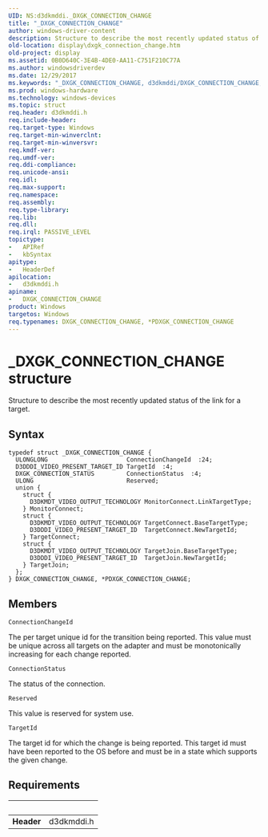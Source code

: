 ```yaml
---
UID: NS:d3dkmddi._DXGK_CONNECTION_CHANGE
title: "_DXGK_CONNECTION_CHANGE"
author: windows-driver-content
description: Structure to describe the most recently updated status of the link for a target.
old-location: display\dxgk_connection_change.htm
old-project: display
ms.assetid: 0B0D640C-3E4B-4DE0-AA11-C751F210C77A
ms.author: windowsdriverdev
ms.date: 12/29/2017
ms.keywords: "_DXGK_CONNECTION_CHANGE, d3dkmddi/DXGK_CONNECTION_CHANGE, PDXGK_CONNECTION_CHANGE structure pointer [Display Devices], display.dxgk_connection_change, *PDXGK_CONNECTION_CHANGE, DXGK_CONNECTION_CHANGE structure [Display Devices], d3dkmddi/PDXGK_CONNECTION_CHANGE, PDXGK_CONNECTION_CHANGE, DXGK_CONNECTION_CHANGE"
ms.prod: windows-hardware
ms.technology: windows-devices
ms.topic: struct
req.header: d3dkmddi.h
req.include-header: 
req.target-type: Windows
req.target-min-winverclnt: 
req.target-min-winversvr: 
req.kmdf-ver: 
req.umdf-ver: 
req.ddi-compliance: 
req.unicode-ansi: 
req.idl: 
req.max-support: 
req.namespace: 
req.assembly: 
req.type-library: 
req.lib: 
req.dll: 
req.irql: PASSIVE_LEVEL
topictype:
-	APIRef
-	kbSyntax
apitype:
-	HeaderDef
apilocation:
-	d3dkmddi.h
apiname:
-	DXGK_CONNECTION_CHANGE
product: Windows
targetos: Windows
req.typenames: DXGK_CONNECTION_CHANGE, *PDXGK_CONNECTION_CHANGE
---
```


# _DXGK_CONNECTION_CHANGE structure
Structure to describe the most recently updated status of the link for a target.

## Syntax
````
typedef struct _DXGK_CONNECTION_CHANGE {
  ULONGLONG                      ConnectionChangeId  :24;
  D3DDDI_VIDEO_PRESENT_TARGET_ID TargetId  :4;
  DXGK_CONNECTION_STATUS         ConnectionStatus  :4;
  ULONG                          Reserved;
  union {
    struct {
      D3DKMDT_VIDEO_OUTPUT_TECHNOLOGY MonitorConnect.LinkTargetType;
    } MonitorConnect;
    struct {
      D3DKMDT_VIDEO_OUTPUT_TECHNOLOGY TargetConnect.BaseTargetType;
      D3DDDI_VIDEO_PRESENT_TARGET_ID  TargetConnect.NewTargetId;
    } TargetConnect;
    struct {
      D3DKMDT_VIDEO_OUTPUT_TECHNOLOGY TargetJoin.BaseTargetType;
      D3DDDI_VIDEO_PRESENT_TARGET_ID  TargetJoin.NewTargetId;
    } TargetJoin;
  };
} DXGK_CONNECTION_CHANGE, *PDXGK_CONNECTION_CHANGE;
````

## Members


`ConnectionChangeId`

The per target unique id for the transition being reported.  This value must be unique across all targets on the adapter and must be monotonically increasing for each change reported.

`ConnectionStatus`

The status of the connection.

`Reserved`

This value is reserved for system use.

`TargetId`

The target id for which the change is being reported.  This target id must have been reported to the OS before and must be in a state which supports the given change.


## Requirements
| &nbsp; | &nbsp; |
| ---- |:---- |
| **Header** | d3dkmddi.h |